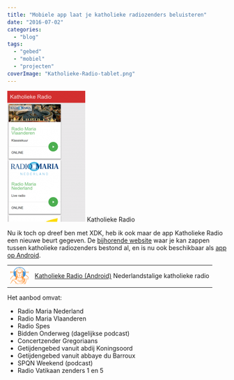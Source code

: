 ```yaml
---
title: "Mobiele app laat je katholieke radiozenders beluisteren"
date: "2016-07-02"
categories: 
  - "blog"
tags: 
  - "gebed"
  - "mobiel"
  - "projecten"
coverImage: "Katholieke-Radio-tablet.png"
---
```


[![Katholieke Radio](images/Katholieke-Radio-179x300.png)](https://play.google.com/store/apps/details?id=net.credomobiel.katholiekeradio) Katholieke Radio

Nu ik toch op dreef ben met XDK, heb ik ook maar de app Katholieke Radio een nieuwe beurt gegeven. De [bijhorende website](http://radio.gelovenleren.net/) waar je kan zappen tussen katholieke radiozenders bestond al, en is nu ook beschikbaar als [app op Android](https://play.google.com/store/apps/details?id=net.credomobiel.katholiekeradio).

<table class="widget"><tbody><tr><td><a href="https://play.google.com/store/apps/details?id=net.credomobiel.katholiekeradio"><img src="images/katholiekeradio.png" alt="katholieke-radio" width="42" height="42"></a></td><td><a href="https://play.google.com/store/apps/details?id=net.credomobiel.katholiekeradio">Katholieke Radio (Android)</a> Nederlandstalige katholieke radio</td></tr></tbody></table>

Het aanbod omvat:

- Radio Maria Nederland
- Radio Maria Vlaanderen
- Radio Spes
- Bidden Onderweg (dagelijkse podcast)
- Concertzender Gregoriaans
- Getijdengebed vanuit abdij Koningsoord
- Getijdengebed vanuit abbaye du Barroux
- SPQN Weekend (podcast)
- Radio Vatikaan zenders 1 en 5
